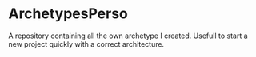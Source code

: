 # ArchetypesPerso
A repository containing all the own archetype I created. Usefull to start a new project quickly with a correct architecture.
